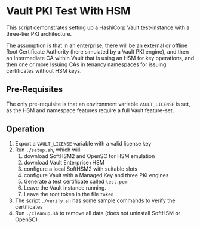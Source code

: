 # Vault PKI Test With HSM

This script demonstrates setting up a HashiCorp Vault test-instance with a
three-tier PKI architecture. 

The assumption is that in an enterprise, there will be an external or offline
Root Certificate Authority (here simulated by a Vault PKI engine), and then an
Intermediate CA within Vault that is using an HSM for key operations, and then
one or more Issuing CAs in tenancy namespaces for issuing certificates without HSM
keys.

## Pre-Requisites

The only pre-requisite is that an environment variable `VAULT_LICENSE` is set, 
as the HSM and namespace features require a full Vault feature-set.

## Operation

1. Export a `VAULT_LICENSE` variable with a valid license key
1. Run `./setup.sh`, which will:
    1. download SoftHSM2 and OpenSC for HSM emulation
    1. download Vault Enterprise+HSM
    1. configure a local SoftHSM2 with suitable slots
    1. configure Vault with a Managed Key and three PKI engines
    1. Generate a test certificate called `test.pem`
    1. Leave the Vault instance running.
    1. Leave the root token in the file `token`
1. The script `./verify.sh` has some sample commands to verify the certificates
1. Run `./cleanup.sh` to remove all data (does not uninstall SoftHSM or OpenSC)

